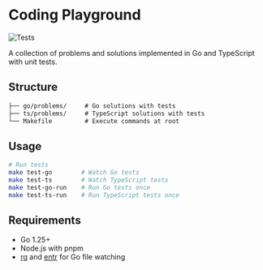 # Coding Playground

![Tests](https://github.com/iamhectorsosa/interview-prep/workflows/test.yml/badge.svg)

A collection of problems and solutions implemented in Go and TypeScript with unit tests.

## Structure

```txt
├── go/problems/     # Go solutions with tests
├── ts/problems/     # TypeScript solutions with tests
└── Makefile         # Execute commands at root
```

## Usage

```bash
# Run tests
make test-go        # Watch Go tests
make test-ts        # Watch TypeScript tests
make test-go-run    # Run Go tests once
make test-ts-run    # Run TypeScript tests once
```

## Requirements

- Go 1.25+
- Node.js with pnpm
- [rg](https://github.com/BurntSushi/ripgrep) and [entr](https://eradman.com/entrproject/) for Go file watching
